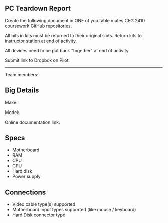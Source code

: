 ## PC Teardown Report

Create the following document in ONE of you table mates CEG 2410 coursework GitHub repositories.  

All bits in kits must be returned to their original slots.  Return kits to instructor station at end of activity.

All devices need to be put back "together" at end of activity.  

Submit link to Dropbox on Pilot.

----

Team members:

## Big Details

Make: 

Model:

Online documentation link:

## Specs
- Motherboard
- RAM
- CPU
- GPU
- Hard disk
- Power supply

## Connections

- Video cable type(s) supported
- Motherboard input types supported (like mouse / keyboard)
- Hard Disk connector type


